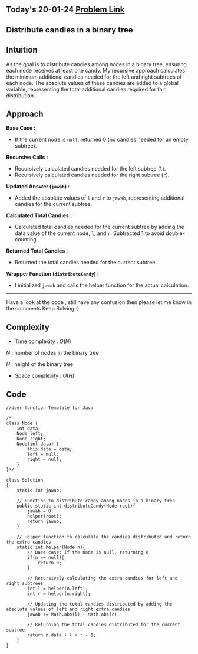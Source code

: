 ## Today's 20-01-24 [Problem Link](https://www.geeksforgeeks.org/problems/distribute-candies-in-a-binary-tree/1)
## Distribute candies in a binary tree

## Intuition
As the goal is to distribute candies among nodes in a binary tree, ensuring each node receives at least one candy. My recursive approach calculates the minimum additional candies needed for the left and right subtrees of each node. The absolute values of these candies are added to a global variable, representing the total additional candies required for fair distribution.

## Approach

**Base Case :**
   - If the current node is `null`, returned 0 (no candies needed for an empty subtree).

**Recursive Calls :**
   - Recursively calculated candies needed for the left subtree (`l`).
   - Recursively calculated candies needed for the right subtree (`r`).

**Updated Answer (`jawab`) :**
   - Added the absolute values of `l` and `r` to `jawab`, representing additional candies for the current subtree.

**Calculated Total Candies :**
   - Calculated total candies needed for the current subtree by adding the data value of the current node, `l`, and `r`. Subtracted 1 to avoid double-counting.

**Returned Total Candies :**
   - Returned the total candies needed for the current subtree.

**Wrapper Function (`distributeCandy`) :**
   - I initialized `jawab` and calls the helper function for the actual calculation.

---
Have a look at the code , still have any confusion then please let me know in the comments
Keep Solving.:)

## Complexity
- Time complexity : $O(N)$
<!-- Add your time complexity here, e.g. $$O())$$ -->
$N$ : number of nodes in the binary tree

$H$ :  height of the binary tree
- Space complexity : $O(H)$
<!-- Add your space complexity here, e.g. $$O(n)$$ -->

## Code
```
//User function Template for Java

/*
class Node {
    int data;
    Node left;
    Node right;
    Node(int data) {
        this.data = data;
        left = null;
        right = null;
    }
}*/

class Solution
{
    static int jawab;
    
    // Function to distribute candy among nodes in a binary tree
    public static int distributeCandy(Node root){
        jawab = 0;
        helper(root);
        return jawab;
    }
    
    // Helper function to calculate the candies distributed and return the extra candies
    static int helper(Node n){
        // Base case: If the node is null, returning 0
        if(n == null){
            return 0;
        }
        
        // Recursively calculating the extra candies for left and right subtrees
        int l = helper(n.left);
        int r = helper(n.right);
        
        // Updating the total candies distributed by adding the absolute values of left and right extra candies
        jawab += Math.abs(l) + Math.abs(r);
        
        // Returning the total candies distributed for the current subtree
        return n.data + l + r - 1;
    }
}

```

